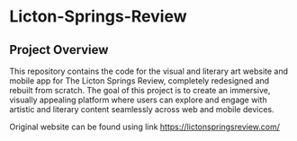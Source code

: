 # Licton-Springs-Review
## Project Overview
This repository contains the code for the visual and literary art website and mobile app for The Licton Springs Review, completely redesigned and rebuilt from scratch. The goal of this project is to create an immersive, visually appealing platform where users can explore and engage with artistic and literary content seamlessly across web and mobile devices.


 Original website can be found using link 
 https://lictonspringsreview.com/
 
